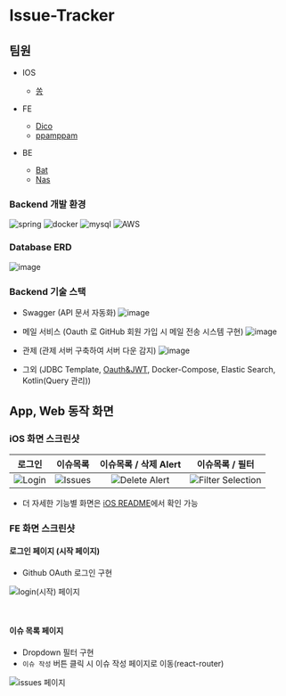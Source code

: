# Issue-Tracker

## 팀원

- IOS
  - [쏭](https://github.com/1song2)

- FE
  - [Dico](https://github.com/ha3158987)
  - [ppamppam](https://github.com/ppamppamman)

- BE
  - [Bat](https://github.com/kjk402)
  - [Nas](https://github.com/Malloc72P)
  
### Backend 개발 환경

![spring](https://user-images.githubusercontent.com/59398492/117413573-1ab1be00-af51-11eb-962a-876ec517474c.png)
![docker](https://user-images.githubusercontent.com/59398492/124055813-8bf88380-da5f-11eb-86aa-f78719bf9260.png)
![mysql](https://user-images.githubusercontent.com/59398492/114123158-b89f7200-992c-11eb-9392-e8823d075aa7.png)
![AWS](https://user-images.githubusercontent.com/59398492/114123162-b9380880-992c-11eb-9446-25729659d477.png)

### Database ERD
![image](https://user-images.githubusercontent.com/59398492/124091662-07bef400-da91-11eb-9b6b-d03de6ca08d3.png)

### Backend 기술 스택
- Swagger (API 문서 자동화)
  ![image](https://user-images.githubusercontent.com/59398492/124055075-38396a80-da5e-11eb-88e0-acd6ad1150d5.png)

- 메일 서비스 (Oauth 로 GitHub 회원 가입 시 메일 전송 시스템 구현)
  ![image](https://user-images.githubusercontent.com/59398492/124054994-10e29d80-da5e-11eb-8806-7c585144ad6f.png)

- 관제 (관제 서버 구축하여 서버 다운 감지)
  ![image](https://user-images.githubusercontent.com/59398492/124054342-c7de1980-da5c-11eb-8399-86d900051ea4.png)
  
- 그외 (JDBC Template, [Oauth&JWT](https://github.com/kjk402/issue-tracker/wiki/%5BBE%5D-OAuth-%EB%A1%9C%EA%B7%B8%EC%9D%B8), Docker-Compose, Elastic Search, Kotlin(Query 관리))


## App, Web 동작 화면
### iOS 화면 스크린샷
로그인                       |  이슈목록                   |  이슈목록 / 삭제 Alert       |  이슈목록 / 필터
:-------------------------:|:-------------------------:|:-------------------------:|:-------------------------:
![Login](https://user-images.githubusercontent.com/56751259/122512816-6c676100-d044-11eb-9fff-ee55888e9f85.png) | ![Issues](https://user-images.githubusercontent.com/56751259/122513048-cbc57100-d044-11eb-9f3e-35c4973e3860.png) | ![Delete Alert](https://user-images.githubusercontent.com/56751259/122514284-ad607500-d046-11eb-84ec-c63371489d7a.png) | ![Filter Selection](https://user-images.githubusercontent.com/56751259/122513217-10e9a300-d045-11eb-88d6-43a95ffbb365.png)
* 더 자세한 기능별 화면은 [iOS README](https://github.com/kjk402/issue-tracker/tree/main/iOS)에서 확인 가능

### FE 화면 스크린샷

#### 로그인 페이지 (시작 페이지)
- Github OAuth 로그인 구현

![login(시작) 페이지](https://user-images.githubusercontent.com/65105537/122518922-d126b980-d04c-11eb-9e19-241a978734ff.gif)

<br>

#### 이슈 목록 페이지
- Dropdown 필터 구현
- `이슈 작성` 버튼 클릭 시 이슈 작성 페이지로 이동(react-router)

![issues 페이지](https://user-images.githubusercontent.com/65105537/122519049-f9aeb380-d04c-11eb-8181-f70b472fb42e.gif)

